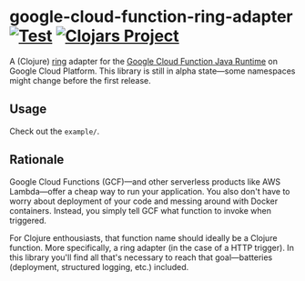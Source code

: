 # google-cloud-function-ring-adapter [![Test](https://github.com/pepijn/google-cloud-function-ring-adapter/actions/workflows/test.yml/badge.svg)](https://github.com/pepijn/google-cloud-function-ring-adapter/actions/workflows/test.yml) [![Clojars Project](https://img.shields.io/clojars/v/nl.epij/google-cloud-function-ring-adapter.svg)](https://clojars.org/nl.epij/google-cloud-function-ring-adapter)

A (Clojure) [ring](https://github.com/ring-clojure/ring) adapter for the [Google Cloud Function Java Runtime](https://cloud.google.com/functions/docs/concepts/java-runtime) on Google Cloud Platform.
This library is still in alpha state—some namespaces might change before the first release.

## Usage

Check out the `example/`.

## Rationale

Google Cloud Functions (GCF)—and other serverless products like AWS Lambda—offer a cheap way to run your application.
You also don't have to worry about deployment of your code and messing around with Docker containers.
Instead, you simply tell GCF what function to invoke when triggered.

For Clojure enthousiasts, that function name should ideally be a Clojure function.
More specifically, a ring adapter (in the case of a HTTP trigger).
In this library you'll find all that's necessary to reach that goal—batteries (deployment, structured logging, etc.) included.
